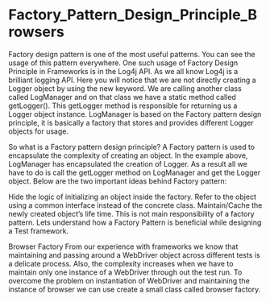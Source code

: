# Factory_Pattern_Design_Principle_Browsers
Factory design pattern is one of the most useful patterns. You can see the usage of this pattern everywhere. One such usage of Factory Design Principle in Frameworks is in the Log4j API. As we all know Log4j is a brilliant logging API.
Here you will notice that we are not directly creating a  Logger object by using the new keyword. We are calling another class called LogManager and on that class we have a static method called getLogger(). This getLogger method is responsible for returning us a Logger object instance. LogManager is based on the Factory pattern design principle, it is basically a factory that stores and provides different Logger objects for usage.

So what is a Factory pattern design principle?
A Factory pattern is used to encapsulate the complexity of creating an object. In the example above, LogManager has encapsulated the creation of Logger. As a result all we have to do is call the getLogger method on LogManager and get the Logger object. Below are the two important ideas behind Factory pattern:

Hide the logic of initializing an object inside the factory.
Refer to the object using a common interface instead of the concrete class.
Maintain/Cache the newly created object’s life time. This is not main responsibility of a factory pattern.
Lets understand how a Factory Pattern is beneficial while designing a Test framework.

 

Browser Factory
From our experience with frameworks we know that maintaining and passing around a WebDriver object across different tests is a delicate process. Also, the complexity increases when we have to maintain only one instance of a WebDriver through out the test run. To overcome the problem on instantiation of WebDriver and maintaining the instance of browser we can use create a small class called browser factory.
